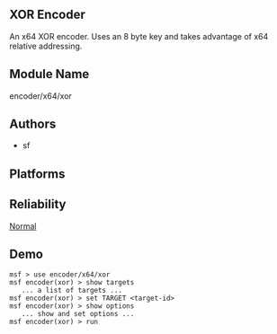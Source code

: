 ## XOR Encoder

An x64 XOR encoder. Uses an 8 byte key and takes advantage 
of x64 relative addressing.


## Module Name
encoder/x64/xor

## Authors
* sf





## Platforms


## Reliability
[Normal](https://github.com/rapid7/metasploit-framework/wiki/Exploit-Ranking)

## Demo

```
msf > use encoder/x64/xor
msf encoder(xor) > show targets
   ... a list of targets ...
msf encoder(xor) > set TARGET <target-id>
msf encoder(xor) > show options
   ... show and set options ...
msf encoder(xor) > run
```
    
    